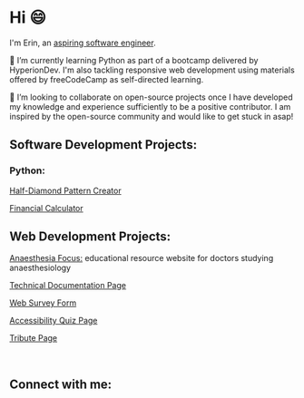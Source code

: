 <h1>Hi 😄</h1>

I'm Erin, an <a href="https://github.com/enaux">aspiring software engineer</a>.

🌱 I’m currently learning Python as part of a bootcamp delivered by HyperionDev. I'm also tackling responsive web development using materials offered by freeCodeCamp as self-directed learning.

💞️ I’m looking to collaborate on open-source projects once I have developed my knowledge and experience sufficiently to be a positive contributor.
I am inspired by the open-source community and would like to get stuck in asap!

<h2>Software Development Projects:</h2>
<h3>Python:</h3>

<div>

  <a href="https://github.com/enaux/half-diamond-pattern-creator" target="_blank">Half-Diamond Pattern Creator</a>
  
  <a href="https://github.com/enaux/financial-calculator" target="_blank">Financial Calculator</a>
  
</div>

<h2>Web Development Projects:</h2>
<div>
  
  <a href="https://github.com/enaux/anaesthesia-focus-website" target="_blank">Anaesthesia Focus:</a> educational resource website for doctors studying anaesthesiology
  
  <a href="https://github.com/enaux/technical-documentation-page-practice-project" target="_blank">Technical Documentation Page</a>
  
  <a href="https://github.com/enaux/web-survey-form" target="_blank">Web Survey Form</a>
  
  <a href="https://github.com/enaux/accessibility-quiz-page" target="_blank">Accessibility Quiz Page</a>
  
  <a href="https://github.com/enaux/brenda-blethyn-tribute" target="_blank">Tribute Page</a></li>
  
</div>

<!--
<h2>Certifications:</h2>
-->

<br>
<h2>Connect with me:</h2>
<ul>
  <a href="www.linkedin.com/in/erin-n-3b79752a1" target="_blank"><i class="fa-brands fa-linkedin fa-3x" style="color:white"></i></a>
  <a href="https://github.com/enaux"><i class="fa-brands fa-github fa-3x"></i></a>
</ul>

<!--
⚡ Fun fact: ...

enaux/enaux is a ✨ special ✨ repository because its `README.md` (this file) appears on your GitHub profile.
You can click the Preview link to take a look at your changes.
--->
